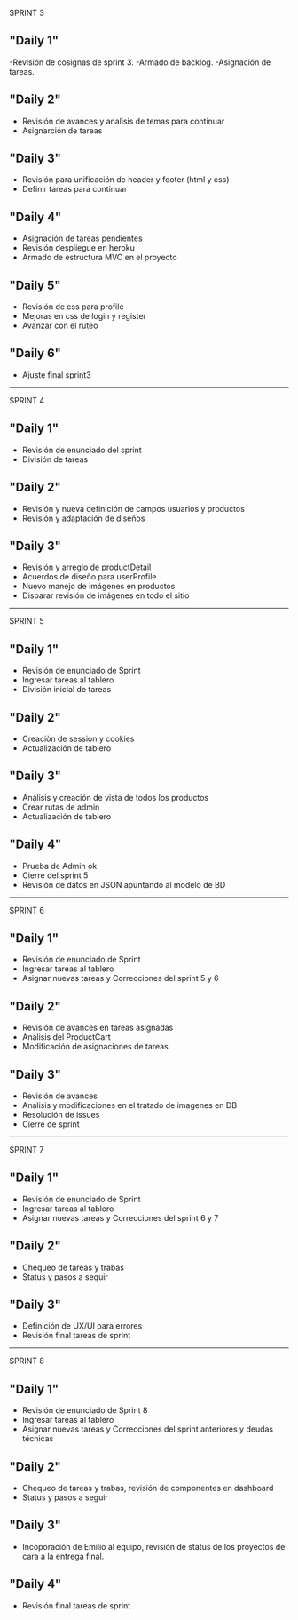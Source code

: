 SPRINT 3

## "Daily 1"

-Revisión de cosignas de sprint 3.
-Armado de backlog.
-Asignación de tareas.


## "Daily 2"

- Revisión de avances y analisis de temas para continuar
- Asignarción de tareas


## "Daily 3"

- Revisión para unificación de header y footer (html y css)
- Definir tareas para continuar


## "Daily 4"

- Asignación de tareas pendientes
- Revisión despliegue en heroku
- Armado de estructura MVC en el proyecto


## "Daily 5"
- Revisión de css para profile
- Mejoras en css de login y register
- Avanzar con el ruteo


## "Daily 6"
- Ajuste final sprint3

**************************************************

SPRINT 4
## "Daily 1"
- Revisión de enunciado del sprint
- División de tareas

## "Daily 2"
- Revisión y nueva definición de campos usuarios y productos
- Revisión y adaptación de diseños

## "Daily 3"
- Revisión y arreglo de productDetail
- Acuerdos de diseño para userProfile
- Nuevo manejo de imágenes en productos
- Disparar revisión de imágenes en todo el sitio


**************************************************

SPRINT 5
## "Daily 1"
- Revisión de enunciado de Sprint
- Ingresar tareas al tablero
- División inicial de tareas

## "Daily 2"
- Creaciòn de session y cookies
- Actualización de tablero

## "Daily 3"
- Análisis y creación de vista de todos los productos
- Crear rutas de admin
- Actualización de tablero

## "Daily 4"
- Prueba de Admin ok
- Cierre del sprint 5
- Revisión de datos en JSON apuntando al modelo de BD


**************************************************

SPRINT 6

## "Daily 1"
- Revisión de enunciado de Sprint
- Ingresar tareas al tablero
- Asignar nuevas tareas y Correcciones del sprint 5 y 6

## "Daily 2"
- Revisión de avances en tareas asignadas
- Análisis del ProductCart
- Modificación de asignaciones de tareas

## "Daily 3"
- Revisión de avances
- Analisis y modificaciones en el tratado de imagenes en DB
- Resolución de issues
- Cierre de sprint

**************************************************

SPRINT 7

## "Daily 1"
- Revisión de enunciado de Sprint
- Ingresar tareas al tablero
- Asignar nuevas tareas y Correcciones del sprint 6 y 7

## "Daily 2"
- Chequeo de tareas y trabas
- Status y pasos a seguir

## "Daily 3"
- Definición de UX/UI para errores
- Revisión final tareas de sprint
**************************************************

SPRINT 8

## "Daily 1"
- Revisión de enunciado de Sprint 8
- Ingresar tareas al tablero
- Asignar nuevas tareas y Correcciones del sprint anteriores y deudas técnicas

## "Daily 2"
- Chequeo de tareas y trabas, revisión de componentes en dashboard
- Status y pasos a seguir

## "Daily 3"
- Incoporación de Emilio al equipo, revisión de status de los proyectos de cara a la entrega final.

## "Daily 4"
- Revisión final tareas de sprint